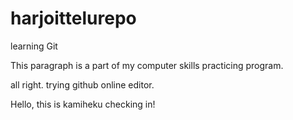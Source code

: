 # harjoittelurepo
learning Git

This paragraph is a part of my computer skills practicing program.

all right. trying github online editor.

Hello, this is kamiheku checking in!

